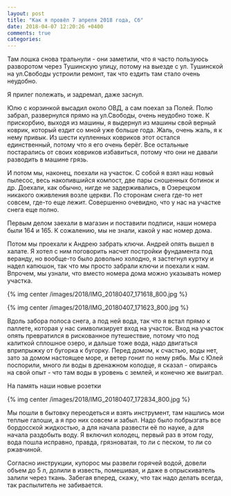 ```yaml
---
layout: post
title: "Как я провёл 7 апреля 2018 года, Сб"
date: 2018-04-07 12:20:26 +0400
comments: true
categories: 
---
```


Там лошка снова тральнули - они заметили, что я часто пользуюсь разворотом через Тушинскую улицу, потому на выезде с ул. Тушинской на ул.Свободы устроили ремонт, так что ездить там стало очень неудобно.

Я прилег полежать, и задремал, даже заснул.

Юлю с корзинкой высадил около ОВД, а сам поехал за Полей. Полю забрал, развернулся прямо на ул.Свободы, очень неудобно тоже. К прискорбию, выходя из машины, я выдернул из машины свой верный коврик, который ездит со мной уже больше года. Жаль, очень жаль, я к нему привык. Из шести купленных ковриков этот остался единственный, потому что я его очень берёг. Все остальные постарались от своих ковриков избавиться, потому что они не давали разводить в машине грязь.

И потом мы, наконец, поехали на участок. С собой я взял наш новый пылесос, весь накопившийся компост, две пары сношенных ботинок и др. Доехали, как обычно, нигде не задерживались, в Озерецком никакого оживления возле церкви. По сторонам снега где-то нет совсем, где-то еще лежит. Совершенно очевидно, что у нас на участке снега еще полно.

Первым делом заехали в магазин и поставили подписи, наши номера были 164 и 165. К сожалению, мы не знали, какой у нас номер дома.

Потом мы проехали к Андрею забрать ключи. Андрей опять вышел в халате. Я хотел с ним поговорить насчет постройки фундамента под веранду, но вообще-то было довольно холодно, я застегнул куртку и надел капюшон, так что мы просто забрали ключи и поехали к нам. Впрочем, мы узнали, что вместо номера дома можно указывать номер участка.

{% img center /images/2018/IMG_20180407_171618_800.jpg %}

{% img center /images/2018/IMG_20180407_171623_800.jpg %}

Вдоль забора полоса снега, а под ней вода, так что я встал прямо к паллете, которая у нас символизирует вход на участок. Вход на участок опять превратился в рискованное путешествие, потому что под калиткой сплошное озеро, и дальше тоже вода, надо двигаться вприпрыжку от бугорка к бугорку. Перед домом, к счастью, воды нет, зато за домом настоящее море, и ветер гонит по нему рябь. Мы с Юлей поспорили, много ли воды в дренажном колодце, я сказал - опираясь на свой опыт - что там воды в уровень с землей, и конечно же выиграл.  

На память наши новые розетки

{% img center /images/2018/IMG_20180407_172834_800.jpg %}

Мы пошли в бытовку переодеться и взять инструмент, там нашлись мои теплые галоши, а я про них совсем и забыл. Надо было побрызгать все бордосской жидкостью, а для начала развести её по науке, а для начала раздобыть воду. Я включил колодец, первый раз в этом году, вода пошла исправно, правда, грязноватая, то ли с песком, то ли со ржавчиной.

Согласно инструкции, купорос мы развели горячей водой, довели объем до 5 л, долили в известь, помешивая, и даже в опрыскиватель залили через ткань. Забегая вперед, скажу, что так надо делать всегда, так распылитель не забивается.